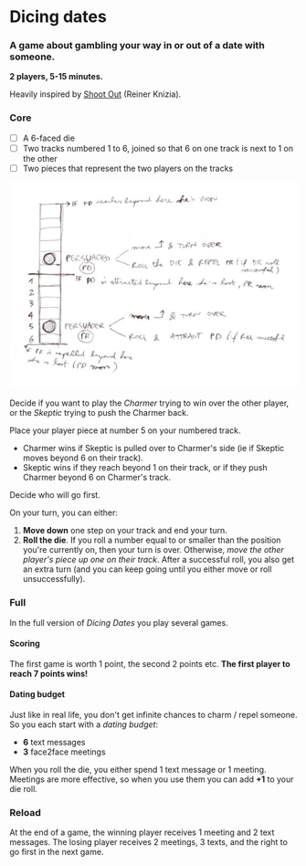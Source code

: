 # Dicing dates

### A game about gambling your way in or out of a date with someone.

**2 players, 5-15 minutes.**

Heavily inspired by [Shoot Out](https://www.boardgamegeek.com/boardgame/23025/shoot-out) (Reiner Knizia).

### Core

- [ ] A 6-faced die
- [ ] Two tracks numbered 1 to 6, joined so that 6 on one track is next to 1 on the other
- [ ] Two pieces that represent the two players on the tracks

![](assets/dicing-dates-small.jpg)

Decide if you want to play the *Charmer* trying to win over the other player, or the *Skeptic* trying to push the Charmer back.

Place your player piece at number 5 on your numbered track.

* Charmer wins if Skeptic is pulled over to Charmer's side (ie if Skeptic moves beyond 6 on their track). 
* Skeptic wins if they reach beyond 1 on their track, or if they push Charmer beyond 6 on Charmer's track.

Decide who will go first.

On your turn, you can either:

1. **Move down** one step on your track and end your turn.
2. **Roll the die**. If you roll a number equal to or smaller than the position you're currently on, then your turn is over. Otherwise, *move the other player's piece up one on their track*. After a successful roll, you also get an extra turn (and you can keep going until you either move or roll unsuccessfully).

### Full 

In the full version of *Dicing Dates* you play several games. 

#### Scoring

The first game is worth 1 point, the second 2 points etc. **The first player to reach 7 points wins!**

#### Dating budget

Just like in real life, you don't get infinite chances to charm / repel someone. So you each start with a *dating budget*:

* **6** text messages
* **3** face2face meetings

When you roll the die, you either spend 1 text message or 1 meeting. Meetings are more effective, so when you use them you can add **+1** to your die roll. 

### Reload

At the end of a game, the winning player receives 1 meeting and 2 text messages. The losing player receives 2 meetings, 3 texts, and the right to go first in the next game. 


